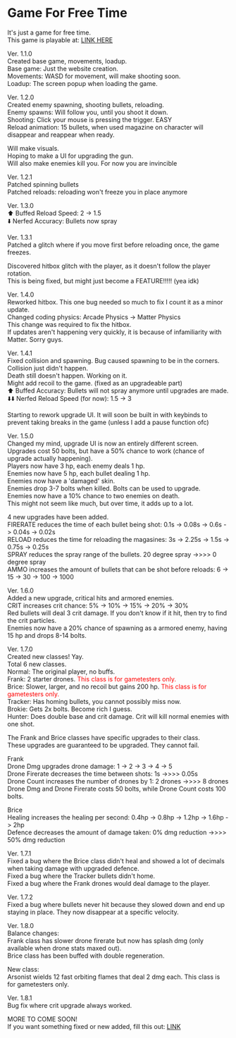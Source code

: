 # Game For Free Time

It's just a game for free time.<br>
This game is playable at: [LINK HERE](https://isaac-ip.github.io/Game-For-Free-Time/)

Ver. 1.1.0<br>
Created base game, movements, loadup.<br>
Base game: Just the website creation.<br>
Movements: WASD for movement, will make shooting soon.<br>
Loadup: The screen popup when loading the game.

Ver. 1.2.0<br>
Created enemy spawning, shooting bullets, reloading.<br>
Enemy spawns: Will follow you, until you shoot it down.<br>
Shooting: Click your mouse is pressing the trigger. EASY<br>
Reload animation: 15 bullets, when used magazine on character will disappear and reappear when ready.

Will make visuals. <br>
Hoping to make a UI for upgrading the gun.<br>
Will also make enemies kill you. For now you are invincible

Ver. 1.2.1<br>
Patched spinning bullets<br>
Patched reloads: reloading won't freeze you in place anymore

Ver. 1.3.0<br>
⬆️ Buffed Reload Speed: 2 -> 1.5<br>
⬇️ Nerfed Accuracy: Bullets now spray

Ver. 1.3.1<br>
Patched a glitch where if you move first before reloading once, the game freezes.

Discovered hitbox glitch with the player, as it doesn't follow the player rotation.<br>
This is being fixed, but might just become a FEATURE!!!!! (yea idk)

Ver. 1.4.0<br>
Reworked hitbox. This one bug needed so much to fix I count it as a minor update.<br>
Changed coding physics: Arcade Physics -> Matter Physics<br>
This change was required to fix the hitbox.<br>
If updates aren't happening very quickly, it is because of infamiliarity with Matter. Sorry guys.

Ver. 1.4.1<br>
Fixed collision and spawning. Bug caused spawning to be in the corners.<br> Collision just didn't happen.<br>
Death still doesn't happen. Working on it.<br>
Might add recoil to the game. (fixed as an upgradeable part)<br>
⬆️ Buffed Accuracy: Bullets will not spray anymore until upgrades are made.<br>
⬇️⬇️ Nerfed Reload Speed (for now): 1.5 -> 3

Starting to rework upgrade UI. It will soon be built in with keybinds to prevent taking breaks in the game (unless I add a pause function ofc)

Ver. 1.5.0<br>
Changed my mind, upgrade UI is now an entirely different screen.<br>
Upgrades cost 50 bolts, but have a 50% chance to work (chance of upgrade actually happening).<br>
Players now have 3 hp, each enemy deals 1 hp.<br>
Enemies now have 5 hp, each bullet dealing 1 hp.<br>
Enemies now have a 'damaged' skin.<br>
Enemies drop 3-7 bolts when killed. Bolts can be used to upgrade.<br>
Enemies now have a 10% chance to two enemies on death.<br>
This might not seem like much, but over time, it adds up to a lot.


4 new upgrades have been added.<br>
FIRERATE reduces the time of each bullet being shot: 0.1s -> 0.08s -> 0.6s -> 0.04s -> 0.02s<br>
RELOAD reduces the time for reloading the magasines: 3s -> 2.25s -> 1.5s -> 0.75s -> 0.25s<br>
SPRAY reduces the spray range of the bullets. 20 degree spray ->>>> 0 degree spray<br>
AMMO increases the amount of bullets that can be shot before reloads: 6 -> 15 -> 30 -> 100 -> 1000

Ver. 1.6.0<br>
Added a new upgrade, critical hits and armored enemies.<br>
CRIT increases crit chance: 5% -> 10% -> 15% -> 20% -> 30%<br>
Red bullets will deal 3 crit damage. If you don't know if it hit, then try to find the crit particles.<br>
Enemies now have a 20% chance of spawning as a armored enemy, having 15 hp and drops 8-14 bolts.

Ver. 1.7.0<br>
Created new classes! Yay.<br>
Total 6 new classes.<br>
Normal: The original player, no buffs.<br>
Frank: 2 starter drones. <font color="#ff0000">This class is for gametesters only.</font><br>
Brice: Slower, larger, and no recoil but gains 200 hp. <font color="#ff0000">This class is for gametesters only.</font><br>
Tracker: Has homing bullets, you cannot possibly miss now.<br>
Brokie: Gets 2x bolts. Become rich I guess.<br>
Hunter: Does double base and crit damage. Crit will kill normal enemies with one shot.

The Frank and Brice classes have specific upgrades to their class.<br>
These upgrades are guaranteed to be upgraded. They cannot fail.

Frank<br>
Drone Dmg upgrades drone damage: 1 -> 2 -> 3 -> 4 -> 5<br>
Drone Firerate decreases the time between shots: 1s ->>>> 0.05s<br>
Drone Count increases the number of drones by 1: 2 drones ->>>> 8 drones<br>
Drone Dmg and Drone Firerate costs 50 bolts, while Drone Count costs 100 bolts.

Brice<br>
Healing increases the healing per second: 0.4hp -> 0.8hp -> 1.2hp -> 1.6hp -> 2hp<br>
Defence decreases the amount of damage taken: 0% dmg reduction ->>>> 50% dmg reduction

Ver. 1.7.1<br>
Fixed a bug where the Brice class didn't heal and showed a lot of decimals when taking damage with upgraded defence.<br>
Fixed a bug where the Tracker bullets didn't home.<br>
Fixed a bug where the Frank drones would deal damage to the player.

Ver. 1.7.2<br>
Fixed a bug where bullets never hit because they slowed down and end up staying in place. They now disappear at a specific velocity.

Ver. 1.8.0<br>
Balance changes:<br>
Frank class has slower drone firerate but now has splash dmg (only available when drone stats maxed out).<br>
Brice class has been buffed with double regeneration.

New class:<br>
Arsonist wields 12 fast orbiting flames that deal 2 dmg each. This class is for gametesters only.

Ver. 1.8.1<br>
Bug fix where crit upgrade always worked.

MORE TO COME SOON!<br>
If you want something fixed or new added, fill this out: [LINK](https://docs.google.com/forms/d/e/1FAIpQLSdBAkZc1rAzE6f18CH9MnjB5y6Eiiyr9PpKyLDDSJMIWIeGSA/viewform?usp=header/)
